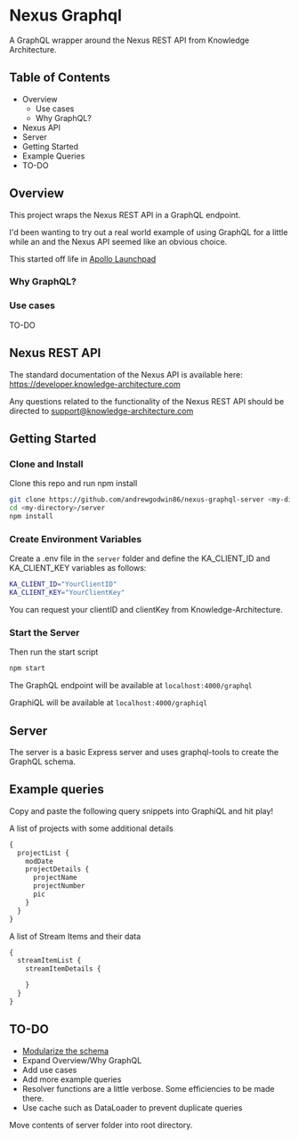 # Nexus Graphql

A GraphQL wrapper around the Nexus REST API from Knowledge Architecture.

## Table of Contents

- Overview
  - Use cases
  - Why GraphQL?
- Nexus API
- Server
- Getting Started
- Example Queries
- TO-DO


## Overview
This project wraps the Nexus REST API in a GraphQL endpoint.

I'd been wanting to try out a real world example of using GraphQL for a little while an
and the Nexus API seemed like an obvious choice.

This started off life in [Apollo Launchpad](https://launchpad.graphql.com/new)

### Why GraphQL?

### Use cases
TO-DO



## Nexus REST API
The standard documentation of the Nexus API is available here:
https://developer.knowledge-architecture.com

Any questions related to the functionality of the Nexus REST API should be directed to [support@knowledge-architecture.com](mailto:support@knowledge-architecture.com)

## Getting Started

### Clone and Install
Clone this repo and run npm install

```bash
git clone https://github.com/andrewgodwin86/nexus-graphql-server <my-directory>
cd <my-directory>/server
npm install
```
### Create Environment Variables
Create a .env file in the `server` folder and define the KA_CLIENT_ID and KA_CLIENT_KEY variables as follows:
```bash
KA_CLIENT_ID="YourClientID"
KA_CLIENT_KEY="YourClientKey"
```
You can request your clientID and clientKey from Knowledge-Architecture.

### Start the Server
Then run the start script
```bash
npm start
```
The GraphQL endpoint will be available at `localhost:4000/graphql`

GraphiQL will be available at `localhost:4000/graphiql`


## Server
The server is a basic Express server and uses graphql-tools to create the GraphQL schema.

## Example queries

Copy and paste the following query snippets into GraphiQL and hit play!

A list of projects with some additional details
```javascript
{
  projectList {
    modDate
    projectDetails {
      projectName
      projectNumber
      pic
    }
  }
}
```


A list of Stream Items and their data
```javascript
{
  streamItemList {
    streamItemDetails {

    }
  }
}
```

## TO-DO
- [Modularize the schema](http://dev.apollodata.com/tools/graphql-tools/generate-schema.html#modularizing)
- Expand Overview/Why GraphQL
- Add use cases
- Add more example queries
- Resolver functions are a little verbose. Some efficiencies to be made there.
- Use cache such as DataLoader to prevent duplicate queries

Move contents of server folder into root directory.
